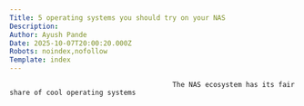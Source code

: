 ```yaml
---
Title: 5 operating systems you should try on your NAS
Description: 
Author: Ayush Pande
Date: 2025-10-07T20:00:20.000Z
Robots: noindex,nofollow
Template: index
---
```


                                            The NAS ecosystem has its fair share of cool operating systems
                                        